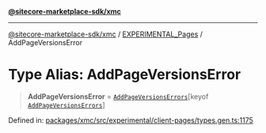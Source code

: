 [**@sitecore-marketplace-sdk/xmc**](../../../../README.md)

***

[@sitecore-marketplace-sdk/xmc](../../../../README.md) / [EXPERIMENTAL\_Pages](../README.md) / AddPageVersionsError

# Type Alias: AddPageVersionsError

> **AddPageVersionsError** = [`AddPageVersionsErrors`](AddPageVersionsErrors.md)\[keyof [`AddPageVersionsErrors`](AddPageVersionsErrors.md)\]

Defined in: [packages/xmc/src/experimental/client-pages/types.gen.ts:1175](https://github.com/Sitecore/marketplace-sdk/blob/main/packages/xmc/src/experimental/client-pages/types.gen.ts#L1175)
